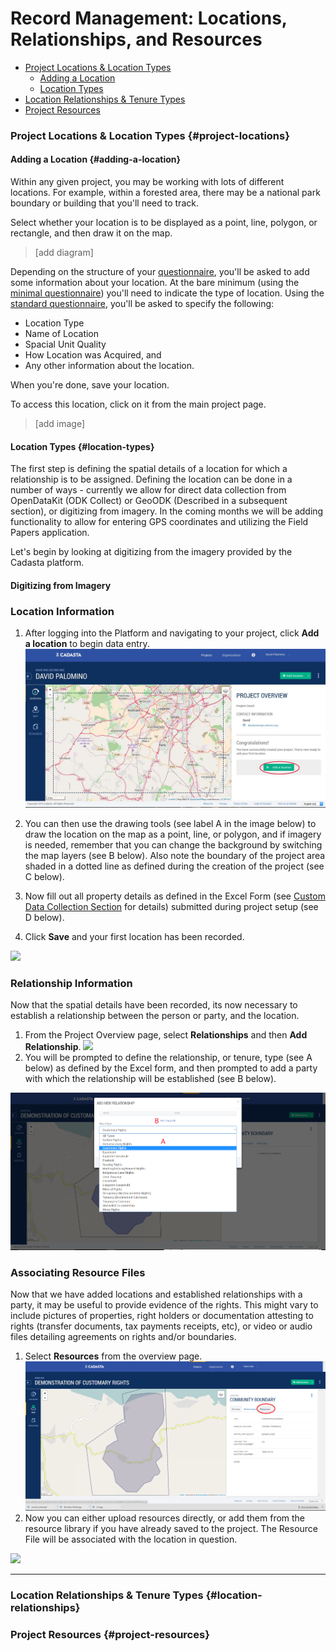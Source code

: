 # Record Management: Locations, Relationships, and Resources

* [Project Locations & Location Types](#project-locations)
    * [Adding a Location](#adding-a-location)
    * [Location Types](#location-types)
* [Location Relationships & Tenure Types](#location-relationships)
* [Project Resources](#project-resources)

### Project Locations & Location Types {#project-locations}

#### Adding a Location {#adding-a-location}

Within any given project, you may be working with lots of different locations. For example, within a forested area, there may be a national park boundary or building that you'll need to track.

Select whether your location is to be displayed as a point, line, polygon, or rectangle, and then draw it on the map.

> [add diagram]

Depending on the structure of your [questionnaire](/08-XLSForms.md), you'll be asked to add some information about your location. At the bare minimum (using the [minimal questionnaire](assets/Minimum_cadasta_questionnaire_0.2.xlsx)) you'll need to indicate the type of location. Using the [standard questionnaire](assets/standard_cadasta_questionnaire_0.2.xlsx), you'll be asked to specify the following:

* Location Type
* Name of Location
* Spacial Unit Quality
* How Location was Acquired, and
* Any other information about the location.

When you're done, save your location. 

To access this location, click on it from the main project page. 

> [add image]

#### Location Types {#location-types}

The first step is defining the spatial details of a location for which a relationship is to be assigned.  Defining the location can be done in a number of ways - currently we allow for direct data collection from OpenDataKit \(ODK Collect\) or GeoODK \(Described in a subsequent section\), or digitizing from imagery.  In the coming months we will be adding functionality to allow for entering GPS coordinates and utilizing the Field Papers application.

Let's begin by looking at digitizing from the imagery provided by the Cadasta platform.

#### Digitizing from Imagery

### Location Information

1. After logging into the Platform and navigating to your project, click **Add a location** to begin data entry.
  ![](/assets/addlocation.png)
2. You can then use the drawing tools \(see label A in the image below\) to draw the location on the map as a point, line, or polygon, and if imagery is needed, remember that you can change the background by switching the map layers \(see B below\). Also note the boundary of the project area shaded in a dotted line as defined during the creation of the project \(see C below\).

3. Now fill out all property details as defined in the Excel Form \(see [Custom Data Collection Section](http://docs.cadasta.org/en/XLSForms.html) for details\) submitted during project setup \(see D below\).

4. Click **Save** and your first location has been recorded.


![](/assets/records_digitizing.png)

### Relationship Information

Now that the spatial details have been recorded, its now necessary to establish a relationship between the person or party, and the location.

1. From the Project Overview page, select **Relationships** and then **Add Relationship**.
  ![](/assets/records_relationships.png)
2. You will be prompted to define the relationship, or tenure, type \(see A below\) as defined by the Excel form, and then prompted to add a party with which the relationship will be established \(see B below\). 

![](/assets/records_relationship_type_and_party.png)

### Associating Resource Files

Now that we have added locations and established relationships with a party, it may be useful to provide evidence of the rights.  This might vary to include pictures of properties, right holders or documentation attesting to rights \(transfer documents, tax payments receipts, etc\), or video or audio files detailing agreements on rights and\/or boundaries.

1. Select **Resources** from the overview page. 
  ![](/assets/records_resourcefiles.png)
2. Now you can either upload resources directly, or add them from the resource library if you have already saved to the project. The Resource File will be associated with the location in question.

![](/assets/records_resource_files_addition.png)

***












### Location Relationships & Tenure Types {#location-relationships}





### Project Resources {#project-resources}










